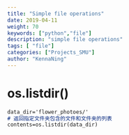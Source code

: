 ```yaml
---
title: "Simple file operations"
date: 2019-04-11 
weight: 70
keywords: ["python","file"]
description: "simple file operations"
tags: [ "file"]
categories: ["Projects_SMU"]
author: "KennaNing"
---
```


# os.listdir()
```markdown
data_dir='flower_photoes/'
# 返回指定文件夹包含的文件和文件夹的列表
contents=os.listdir(data_dir)  
``` 